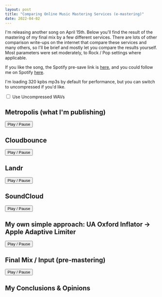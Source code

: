 ```yaml
---
layout: post
title: "Comparing Online Music Mastering Services (e-mastering)"
date: 2022-04-02
---
```


I'm releasing another song on April 15th. Below you'll find the result of the
mastering of my final mix by a few different services. There are lots of other
comparison write-ups on the internet that compare these services and many
others, so I'll be brief and mostly let you compare the results yourself. Most
parameters were set moderately, to Rock / Pop settings where applicable.

If you like the song, the Spotify pre-save link is [here](https://distrokid.com/hyperfollow/thebingeeffect/shoulder-to-shoulder), and you could
follow me on Spotify [here](https://open.spotify.com/artist/16MSVHbEEVtCo1G9QjyQAs?si=Dsq2677IScyJq1NweDat2g).

I'm loading 320 kpbs mp3s by default for performance, but you can switch to
uncompressed if you'd like.

<label class="form-switch">
<input type="checkbox" id="hi-def">
<i></i>
Use Uncompressed WAVs
</label>

<div>
<h2>Metropolis (what I'm publishing)</h2>
<div class="wavesurfer" id="metropolis">
<div id="waveform" />
<button id="playpause">Play / Pause</button>
</div>
</div>

<div>
<h2>Cloudbounce</h2>
<div class="wavesurfer" id="cloudbounce">
<div id="waveform" />
<button id="playpause">Play / Pause</button>
</div>
</div>

<div>
<h2>Landr</h2>
<div class="wavesurfer" id="landr">
<div id="waveform" />
<button id="playpause">Play / Pause</button>
</div>
</div>

<div>
<h2>SoundCloud</h2>
<div class="wavesurfer" id="soundcloud">
<div id="waveform" />
<button id="playpause">Play / Pause</button>
</div>
</div>

<div>
<h2>My own simple approach: UA Oxford Inflator -> Apple Adaptive Limiter</h2>
<div class="wavesurfer" id="mine">
<div id="waveform" />
<button id="playpause">Play / Pause</button>
</div>
</div>

<div>
<h2>Final Mix / Input (pre-mastering)</h2>
<div class="wavesurfer" id="final">
<div id="waveform" />
<button id="playpause">Play / Pause</button>
</div>
</div>

<div>
<h2>My Conclusions & Opinions</h2>
</div>
<script src="https://unpkg.com/wavesurfer.js"></script>
<script src="{{site.url}}/assets/js/mastering-page.js" />
